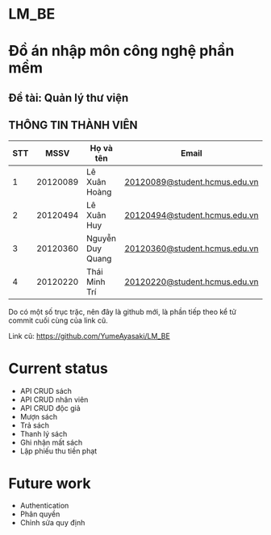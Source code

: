 # LM_BE

# Đồ án nhập môn công nghệ phần mềm
## Đề tài: Quản lý thư viện

## THÔNG TIN THÀNH VIÊN
|**STT**|**MSSV**|**Họ và tên**|**Email**|
|---|--------|------|-------|
|1|20120089|Lê Xuân Hoàng|20120089@student.hcmus.edu.vn|
|2|20120494|Lê Xuân Huy|20120494@student.hcmus.edu.vn|
|3|20120360|Nguyễn Duy Quang|20120360@student.hcmus.edu.vn|
|4|20120220|Thái Minh Trí|20120220@student.hcmus.edu.vn|

Do có một số trục trặc, nên đây là github mới, là phần tiếp theo kể tử commit cuối cùng của link cũ.

Link cũ: https://github.com/YumeAyasaki/LM_BE

# Current status
- API CRUD sách
- API CRUD nhân viên
- API CRUD độc giả
- Mượn sách
- Trả sách
- Thanh lý sách
- Ghi nhận mất sách
- Lập phiếu thu tiền phạt

# Future work
- Authentication
- Phân quyền
- Chỉnh sửa quy định
